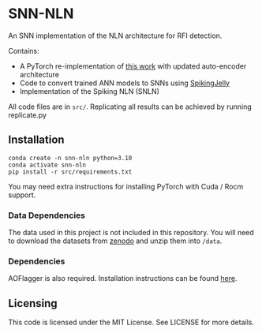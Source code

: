 # SNN-NLN
An SNN implementation of the NLN architecture for RFI detection.

Contains:
 - A PyTorch re-implementation of [this work](https://github.com/mesarcik/RFI-NLN) with 
updated auto-encoder architecture
 - Code to convert trained ANN models to SNNs using 
[SpikingJelly](https://pypi.org/project/spikingjelly/)
 - Implementation of the Spiking NLN (SNLN)

All code files are in `src/`. Replicating all results can be achieved by running replicate.py

## Installation
```
conda create -n snn-nln python=3.10
conda activate snn-nln
pip install -r src/requirements.txt
```
You may need extra instructions for installing PyTorch with Cuda / Rocm support.

### Data Dependencies
The data used in this project is not included in this repository.
You will need to download the datasets from [zenodo](https://zenodo.org/record/6724065) and unzip
them into `/data`.

### Dependencies
AOFlagger is also required. Installation instructions can be found 
[here](https://aoflagger.readthedocs.io/en/latest/).

## Licensing
This code is licensed under the MIT License. See LICENSE for more details.
